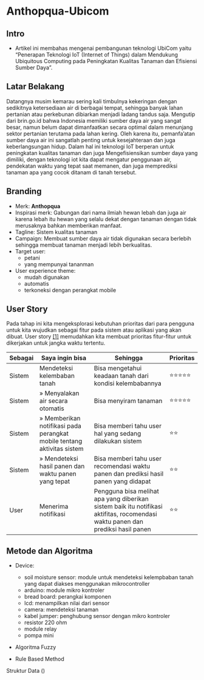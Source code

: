 # Anthopqua-Ubicom

## Intro 
- Artikel ini membahas mengenai pembangunan teknologi UbiCom yaitu “Penerapan Teknologi IoT (Internet of Things) dalam  Mendukung Ubiquitous Computing pada Peningkatan Kualitas Tanaman dan Efisiensi Sumber Daya”.

## Latar Belakang 
Datangnya musim kemarau sering kali timbulnya kekeringan dengan sedikitnya ketersediaan air di berbagai tempat, sehingga banyak lahan pertanian atau perkebunan dibiarkan menjadi ladang tandus saja. Mengutip dari brin.go.id bahwa Indonesia memiliki sumber daya air yang sangat besar, namun belum dapat dimanfaatkan secara optimal dalam menunjang sektor pertanian terutama pada lahan kering. Oleh karena itu, pemanfa’atan sumber daya air ini sangatlah penting untuk kesejahteraan dan juga keberlangsungan hidup. 
Dalam hal ini teknologi IoT berperan untuk peningkatan kualitas tanaman dan juga Mengefisiensikan sumber  daya yang dimiliki, dengan teknologi iot kita dapat mengatur penggunaan air, pendekatan waktu yang tepat saat memanen, dan juga memprediksi tanaman apa yang cocok ditanam di tanah tersebut. 

## Branding 
- Merk: **Anthopqua** 
- Inspirasi merk: Gabungan dari nama ilmiah hewan lebah dan juga air karena lebah itu hewan yang selalu dekat dengan tanaman dengan tidak merusaknya bahkan memberikan manfaat.
- Tagline: Sistem kualitas tanaman
- Campaign: Membuat sumber daya air tidak digunakan secara berlebih sehingga membuat tanaman menjadi lebih berkualitas.
- Target user:
  - petani 
  - yang mempunyai tananman  
- User experience theme:
  - mudah digunakan
  - automatis
  - terkoneksi dengan perangkat mobile

## User Story
Pada tahap ini kita mengeksplorasi kebutuhan prioritas dari para pengguna untuk kita wujudkan sebagai fitur pada sistem atau aplikasi yang akan dibuat.
User story [[1]](https://www.mountaingoatsoftware.com/agile/user-stories) memudahkan kita membuat prioritas fitur-fitur untuk dikerjakan untuk jangka waktu tertentu.

|Sebagai|Saya ingin bisa|Sehingga|Prioritas
|---|---|---|---|
|Sistem|Mendeteksi kelembaban tanah|Bisa mengetahui keadaan tanah dari kondisi kelembabannya|⭐⭐⭐⭐⭐|
|Sistem|&raquo; Menyalakan air secara otomatis|Bisa menyiram tanaman |⭐⭐⭐⭐⭐|
|Sistem|&raquo; Memberikan notifikasi pada perangkat mobile tentang aktivitas sistem|Bisa memberi tahu user hal yang sedang dilakukan sistem|⭐⭐|
|Sistem|&raquo; Mendeteksi hasil panen dan waktu panen yang tepat|Bisa memberi tahu user recomendasi waktu panen dan prediksi hasil panen yang didapat|⭐⭐|
|User|Menerima notifikasi|Pengguna bisa melihat apa yang diberikan sistem baik itu notifikasi aktifitas, rocomendasi waktu panen dan prediksi hasil panen|⭐⭐|

## Metode dan Algoritma 
- Device:
  - soil moisture sensor: module untuk mendeteksi kelempbaban tanah yang dapat diakses menggunakan mikrocontroller
  - arduino: module mikro kontroler
  - bread board: perangkai komponen
  - lcd: menampilkan nilai dari sensor
  - camera: mendeteksi tanaman
  - kabel jumper: penghubung sensor dengan mikro kontroler
  - resistor 220 ohm
  - module relay
  - pompa mini
        
- Algoritma Fuzzy
- Rule Based Method

 
Struktur Data
()





